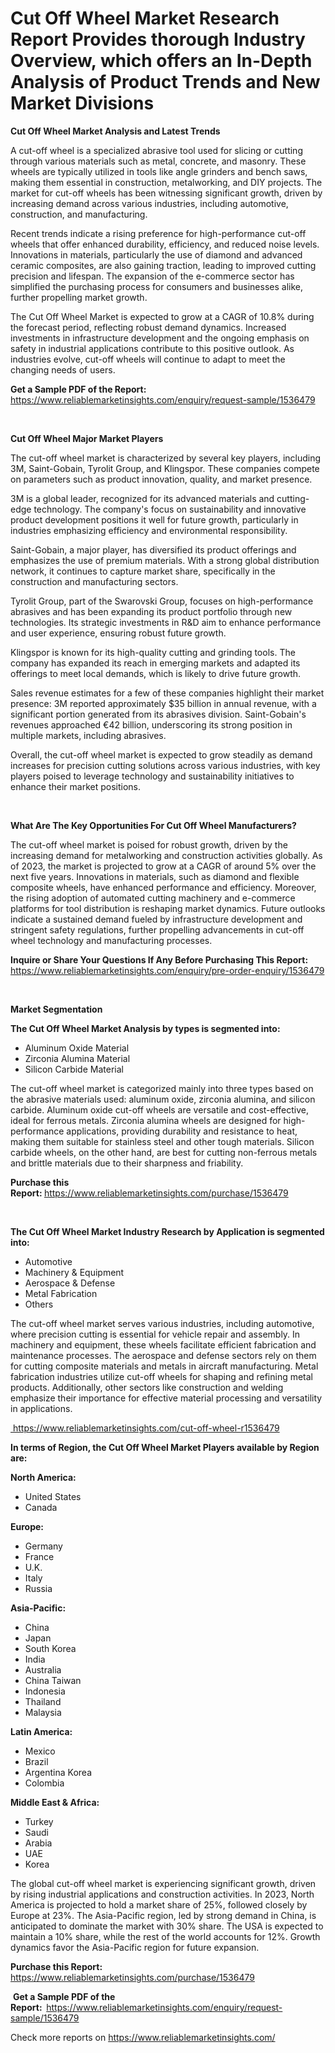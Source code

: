 <p><h1>Cut Off Wheel Market Research Report Provides thorough Industry Overview, which offers an In-Depth Analysis of Product Trends and New Market Divisions</h1></p><p><strong>Cut Off Wheel Market Analysis and Latest Trends</strong></p>
<p><p>A cut-off wheel is a specialized abrasive tool used for slicing or cutting through various materials such as metal, concrete, and masonry. These wheels are typically utilized in tools like angle grinders and bench saws, making them essential in construction, metalworking, and DIY projects. The market for cut-off wheels has been witnessing significant growth, driven by increasing demand across various industries, including automotive, construction, and manufacturing.</p><p>Recent trends indicate a rising preference for high-performance cut-off wheels that offer enhanced durability, efficiency, and reduced noise levels. Innovations in materials, particularly the use of diamond and advanced ceramic composites, are also gaining traction, leading to improved cutting precision and lifespan. The expansion of the e-commerce sector has simplified the purchasing process for consumers and businesses alike, further propelling market growth.</p><p>The Cut Off Wheel Market is expected to grow at a CAGR of 10.8% during the forecast period, reflecting robust demand dynamics. Increased investments in infrastructure development and the ongoing emphasis on safety in industrial applications contribute to this positive outlook. As industries evolve, cut-off wheels will continue to adapt to meet the changing needs of users.</p></p>
<p><strong>Get a Sample PDF of the Report:&nbsp;</strong> <a href="https://www.reliablemarketinsights.com/enquiry/request-sample/1536479?utm_campaign=1937&utm_medium=2&utm_source=Github&utm_content=ia&utm_term=02042025&utm_id=cut-off-wheel">https://www.reliablemarketinsights.com/enquiry/request-sample/1536479</a></p>
<p>&nbsp;</p>
<p><strong>Cut Off Wheel Major Market Players</strong></p>
<p><p>The cut-off wheel market is characterized by several key players, including 3M, Saint-Gobain, Tyrolit Group, and Klingspor. These companies compete on parameters such as product innovation, quality, and market presence. </p><p>3M is a global leader, recognized for its advanced materials and cutting-edge technology. The company's focus on sustainability and innovative product development positions it well for future growth, particularly in industries emphasizing efficiency and environmental responsibility. </p><p>Saint-Gobain, a major player, has diversified its product offerings and emphasizes the use of premium materials. With a strong global distribution network, it continues to capture market share, specifically in the construction and manufacturing sectors. </p><p>Tyrolit Group, part of the Swarovski Group, focuses on high-performance abrasives and has been expanding its product portfolio through new technologies. Its strategic investments in R&D aim to enhance performance and user experience, ensuring robust future growth.</p><p>Klingspor is known for its high-quality cutting and grinding tools. The company has expanded its reach in emerging markets and adapted its offerings to meet local demands, which is likely to drive future growth.</p><p>Sales revenue estimates for a few of these companies highlight their market presence: 3M reported approximately $35 billion in annual revenue, with a significant portion generated from its abrasives division. Saint-Gobain's revenues approached €42 billion, underscoring its strong position in multiple markets, including abrasives. </p><p>Overall, the cut-off wheel market is expected to grow steadily as demand increases for precision cutting solutions across various industries, with key players poised to leverage technology and sustainability initiatives to enhance their market positions.</p></p>
<p>&nbsp;</p>
<p><strong>What Are The Key Opportunities For Cut Off Wheel Manufacturers?</strong></p>
<p><p>The cut-off wheel market is poised for robust growth, driven by the increasing demand for metalworking and construction activities globally. As of 2023, the market is projected to grow at a CAGR of around 5% over the next five years. Innovations in materials, such as diamond and flexible composite wheels, have enhanced performance and efficiency. Moreover, the rising adoption of automated cutting machinery and e-commerce platforms for tool distribution is reshaping market dynamics. Future outlooks indicate a sustained demand fueled by infrastructure development and stringent safety regulations, further propelling advancements in cut-off wheel technology and manufacturing processes.</p></p>
<p><strong>Inquire or Share Your Questions If Any Before Purchasing This Report:</strong> <a href="https://www.reliablemarketinsights.com/enquiry/pre-order-enquiry/1536479?utm_campaign=1937&utm_medium=2&utm_source=Github&utm_content=ia&utm_term=02042025&utm_id=cut-off-wheel">https://www.reliablemarketinsights.com/enquiry/pre-order-enquiry/1536479</a></p>
<p>&nbsp;</p>
<p><strong>Market Segmentation</strong></p>
<p><strong>The Cut Off Wheel Market Analysis by types is segmented into:</strong></p>
<p><ul><li>Aluminum Oxide Material</li><li>Zirconia Alumina Material</li><li>Silicon Carbide Material</li></ul></p>
<p><p>The cut-off wheel market is categorized mainly into three types based on the abrasive materials used: aluminum oxide, zirconia alumina, and silicon carbide. Aluminum oxide cut-off wheels are versatile and cost-effective, ideal for ferrous metals. Zirconia alumina wheels are designed for high-performance applications, providing durability and resistance to heat, making them suitable for stainless steel and other tough materials. Silicon carbide wheels, on the other hand, are best for cutting non-ferrous metals and brittle materials due to their sharpness and friability.</p></p>
<p><strong>Purchase this Report:&nbsp;</strong><a href="https://www.reliablemarketinsights.com/purchase/1536479?utm_campaign=1937&utm_medium=2&utm_source=Github&utm_content=ia&utm_term=02042025&utm_id=cut-off-wheel">https://www.reliablemarketinsights.com/purchase/1536479</a></p>
<p>&nbsp;</p>
<p><strong>The Cut Off Wheel Market Industry Research by Application is segmented into:</strong></p>
<p><ul><li>Automotive</li><li>Machinery & Equipment</li><li>Aerospace & Defense</li><li>Metal Fabrication</li><li>Others</li></ul></p>
<p><p>The cut-off wheel market serves various industries, including automotive, where precision cutting is essential for vehicle repair and assembly. In machinery and equipment, these wheels facilitate efficient fabrication and maintenance processes. The aerospace and defense sectors rely on them for cutting composite materials and metals in aircraft manufacturing. Metal fabrication industries utilize cut-off wheels for shaping and refining metal products. Additionally, other sectors like construction and welding emphasize their importance for effective material processing and versatility in applications.</p></p>
<p><a href="https://www.reliablemarketinsights.com/cut-off-wheel-r1536479?utm_campaign=1937&utm_medium=2&utm_source=Github&utm_content=ia&utm_term=02042025&utm_id=cut-off-wheel">&nbsp;https://www.reliablemarketinsights.com/cut-off-wheel-r1536479</a></p>
<p><strong>In terms of Region, the Cut Off Wheel Market Players available by Region are:</strong></p>
<p>
    <p> <strong> North America: </strong>
        <ul>
            <li>United States</li>
            <li>Canada</li>
        </ul>
        </p> 
    <p> <strong> Europe: </strong>
        <ul>
            <li>Germany</li>
            <li>France</li>
            <li>U.K.</li>
            <li>Italy</li>
            <li>Russia</li>
        </ul>
        </p> 
    <p> <strong> Asia-Pacific: </strong>
        <ul>
            <li>China</li>
            <li>Japan</li>
            <li>South Korea</li>
            <li>India</li>
            <li>Australia</li>
            <li>China Taiwan</li>
            <li>Indonesia</li>
            <li>Thailand</li>
            <li>Malaysia</li>
        </ul>
        </p> 
    <p> <strong> Latin America: </strong>
        <ul>
            <li>Mexico</li>
            <li>Brazil</li>
            <li>Argentina Korea</li>
            <li>Colombia</li>
        </ul>
        </p> 
    <p> <strong> Middle East & Africa: </strong>
        <ul>
            <li>Turkey</li>
            <li>Saudi</li>
            <li>Arabia</li>
            <li>UAE</li>
            <li>Korea</li>
        </ul>
    </p>
    </p>
<p><p>The global cut-off wheel market is experiencing significant growth, driven by rising industrial applications and construction activities. In 2023, North America is projected to hold a market share of 25%, followed closely by Europe at 23%. The Asia-Pacific region, led by strong demand in China, is anticipated to dominate the market with 30% share. The USA is expected to maintain a 10% share, while the rest of the world accounts for 12%. Growth dynamics favor the Asia-Pacific region for future expansion.</p></p>
<p><strong>Purchase this Report: </strong><a href="https://www.reliablemarketinsights.com/purchase/1536479?utm_campaign=1937&utm_medium=2&utm_source=Github&utm_content=ia&utm_term=02042025&utm_id=cut-off-wheel">https://www.reliablemarketinsights.com/purchase/1536479</a></p>
<p>&nbsp;<strong>Get a Sample PDF of the Report:&nbsp;&nbsp;</strong><a href="https://www.reliablemarketinsights.com/enquiry/request-sample/1536479?utm_campaign=1937&utm_medium=2&utm_source=Github&utm_content=ia&utm_term=02042025&utm_id=cut-off-wheel">https://www.reliablemarketinsights.com/enquiry/request-sample/1536479</a></p>
<p><strong></strong></p>
<p>Check more reports on <a href="https://www.reliablemarketinsights.com/?utm_campaign=1937&utm_medium=2&utm_source=Github&utm_content=ia&utm_term=02042025&utm_id=cut-off-wheel">https://www.reliablemarketinsights.com/</a></p>